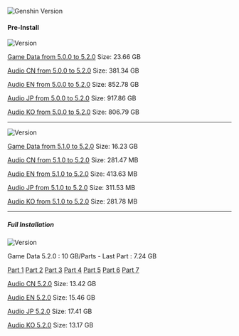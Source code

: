 ![Genshin Version](https://img.shields.io/badge/5.2.0-Update-green?style=for-the-badge)
  
#### Pre-Install
![Version](https://img.shields.io/badge/5.0.0%20to%205.2.0-Update-red?style=for-the-badge)
 
 [Game Data from 5.0.0 to 5.2.0](https://autopatchhk.yuanshen.com/client_app/update/hk4e_global/game_5.0.0_5.2.0_hdiff_nsPbABFFJkqIWACo.zip) Size: 23.66 GB
  
 [Audio CN from 5.0.0 to 5.2.0](https://autopatchhk.yuanshen.com/client_app/update/hk4e_global/audio_zh-cn_5.0.0_5.2.0_hdiff_oHPVZfgwnennEoHX.zip) Size: 381.34 GB
  
 [Audio EN from 5.0.0 to 5.2.0](https://autopatchhk.yuanshen.com/client_app/update/hk4e_global/audio_en-us_5.0.0_5.2.0_hdiff_FAoZwUpiPebLlqjz.zip) Size: 852.78 GB
  
 [Audio JP from 5.0.0 to 5.2.0](https://autopatchhk.yuanshen.com/client_app/update/hk4e_global/audio_ja-jp_5.0.0_5.2.0_hdiff_oQYCpQTDDuJqFLUM.zip) Size: 917.86 GB
  
 [Audio KO from 5.0.0 to 5.2.0](https://autopatchhk.yuanshen.com/client_app/update/hk4e_global/audio_ko-kr_5.0.0_5.2.0_hdiff_UzYUcmxtPnkLSYLe.zip) Size: 806.79 GB
  
<hr>

![Version](https://img.shields.io/badge/5.1.0%20to%205.2.0-Update-blue?style=for-the-badge)

 [Game Data from 5.1.0 to 5.2.0](https://autopatchhk.yuanshen.com/client_app/update/hk4e_global/game_5.1.0_5.2.0_hdiff_pZdCtRzXGSlIRTmx.zip) Size: 16.23 GB
  
 [Audio CN from 5.1.0 to 5.2.0](https://autopatchhk.yuanshen.com/client_app/update/hk4e_global/audio_zh-cn_5.1.0_5.2.0_hdiff_uLyHclofXUAJoSHK.zip) Size: 281.47 MB
  
 [Audio EN from 5.1.0 to 5.2.0](https://autopatchhk.yuanshen.com/client_app/update/hk4e_global/audio_en-us_5.1.0_5.2.0_hdiff_YFHqlJfMKPdxNJAj.zip) Size: 413.63 MB
  
 [Audio JP from 5.1.0 to 5.2.0](https://autopatchhk.yuanshen.com/client_app/update/hk4e_global/audio_ja-jp_5.1.0_5.2.0_hdiff_viAIYCwPGzRJVDqV.zip) Size: 311.53 MB
  
 [Audio KO from 5.1.0 to 5.2.0](https://autopatchhk.yuanshen.com/client_app/update/hk4e_global/audio_ko-kr_5.1.0_5.2.0_hdiff_kpURIBxLmNZpuqWi.zip) Size: 281.78 MB
   
 <hr> 
  
##### Full Installation
![Version](https://img.shields.io/badge/Full-Update-gold?style=for-the-badge)

 Game Data 5.2.0 : 10 GB/Parts - Last Part : 7.24 GB
 
 [Part 1](https://autopatchhk.yuanshen.com/client_app/download/pc_zip/20241108173711_97p3DLcQqGoVFVR0/GenshinImpact_5.2.0.zip.001)
 [Part 2](https://autopatchhk.yuanshen.com/client_app/download/pc_zip/20241108173711_97p3DLcQqGoVFVR0/GenshinImpact_5.2.0.zip.002)
 [Part 3](https://autopatchhk.yuanshen.com/client_app/download/pc_zip/20241108173711_97p3DLcQqGoVFVR0/GenshinImpact_5.2.0.zip.003)
 [Part 4](https://autopatchhk.yuanshen.com/client_app/download/pc_zip/20241108173711_97p3DLcQqGoVFVR0/GenshinImpact_5.2.0.zip.004)
 [Part 5](https://autopatchhk.yuanshen.com/client_app/download/pc_zip/20241108173711_97p3DLcQqGoVFVR0/GenshinImpact_5.2.0.zip.005)
 [Part 6](https://autopatchhk.yuanshen.com/client_app/download/pc_zip/20241108173711_97p3DLcQqGoVFVR0/GenshinImpact_5.2.0.zip.006)
 [Part 7](https://autopatchhk.yuanshen.com/client_app/download/pc_zip/20241108173711_97p3DLcQqGoVFVR0/GenshinImpact_5.2.0.zip.007)

 [Audio CN 5.2.0](https://autopatchhk.yuanshen.com/client_app/download/pc_zip/20241108173711_97p3DLcQqGoVFVR0/Audio_Chinese_5.2.0.zip) Size: 13.42 GB
 
 [Audio EN 5.2.0](https://autopatchhk.yuanshen.com/client_app/download/pc_zip/20241108173711_97p3DLcQqGoVFVR0/Audio_English(US)_5.2.0.zip) Size: 15.46 GB
 
 [Audio JP 5.2.0](https://autopatchhk.yuanshen.com/client_app/download/pc_zip/20241108173711_97p3DLcQqGoVFVR0/Audio_Japanese_5.2.0.zip) Size: 17.41 GB
 
 [Audio KO 5.2.0](https://autopatchhk.yuanshen.com/client_app/download/pc_zip/20241108173711_97p3DLcQqGoVFVR0/Audio_Korean_5.2.0.zip) Size: 13.17 GB

